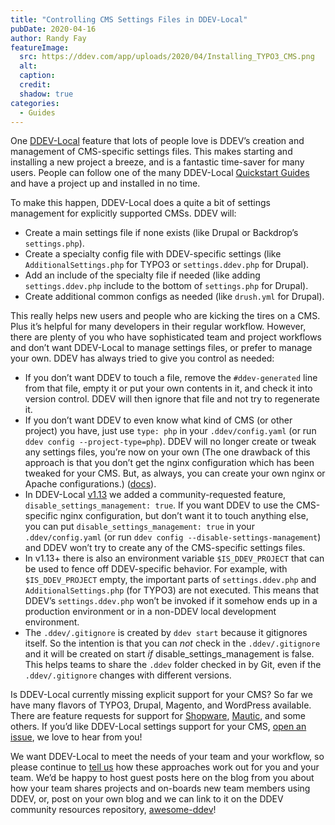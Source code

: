 ```yaml
---
title: "Controlling CMS Settings Files in DDEV-Local"
pubDate: 2020-04-16
author: Randy Fay
featureImage:
  src: https://ddev.com/app/uploads/2020/04/Installing_TYPO3_CMS.png
  alt:
  caption:
  credit:
  shadow: true
categories:
  - Guides
---
```


One [DDEV-Local](http://github.com/drud/ddev) feature that lots of people love is DDEV’s creation and management of CMS-specific settings files. This makes starting and installing a new project a breeze, and is a fantastic time-saver for many users. People can follow one of the many DDEV-Local [Quickstart Guides](https://ddev.readthedocs.io/en/stable/users/cli-usage/#quickstart-guides) and have a project up and installed in no time.

To make this happen, DDEV-Local does a quite a bit of settings management for explicitly supported CMSs. DDEV will:

- Create a main settings file if none exists (like Drupal or Backdrop’s `settings.php`).
- Create a specialty config file with DDEV-specific settings (like `AdditionalSettings.php` for TYPO3 or `settings.ddev.php` for Drupal).
- Add an include of the specialty file if needed (like adding `settings.ddev.php` include to the bottom of `settings.php` for Drupal).
- Create additional common configs as needed (like `drush.yml` for Drupal).

This really helps new users and people who are kicking the tires on a CMS. Plus it’s helpful for many developers in their regular workflow. However, there are plenty of you who have sophisticated team and project workflows and don’t want DDEV-Local to manage settings files, or prefer to manage your own. DDEV has always tried to give you control as needed:

- If you don’t want DDEV to touch a file, remove the `#ddev-generated` line from that file, empty it or put your own contents in it, and check it into version control. DDEV will then ignore that file and not try to regenerate it.
- If you don’t want DDEV to even know what kind of CMS (or other project) you have, just use `type: php` in your `.ddev/config.yaml` (or run `ddev config --project-type=php`). DDEV will no longer create or tweak any settings files, you’re now on your own (The one drawback of this approach is that you don’t get the nginx configuration which has been tweaked for your CMS. But, as always, you can create your own nginx or Apache configurations.) ([docs](https://ddev.readthedocs.io/en/stable/users/extend/customization-extendibility/)).
- In DDEV-Local [v1.13](https://github.com/drud/ddev/releases) we added a community-requested feature, `disable_settings_management: true`. If you want DDEV to use the CMS-specific nginx configuration, but don’t want it to touch anything else, you can put `disable_settings_management: true` in your `.ddev/config.yaml` (or run `ddev config --disable-settings-management`) and DDEV won’t try to create any of the CMS-specific settings files.
- In v1.13+ there is also an environment variable `$IS_DDEV_PROJECT` that can be used to fence off DDEV-specific behavior. For example, with `$IS_DDEV_PROJECT` empty, the important parts of `settings.ddev.php` and `AdditionalSettings.php` (for TYPO3) are not executed. This means that DDEV’s `settings.ddev.php` won’t be invoked if it somehow ends up in a production environment or in a non-DDEV local development environment.
- The `.ddev/.gitignore` is created by `ddev start` because it gitignores itself. So the intention is that you can _not_ check in the `.ddev/.gitignore` and it will be created on start _if_ disable_settings_management is false. This helps teams to share the `.ddev` folder checked in by Git, even if the `.ddev/.gitignore` changes with different versions.

Is DDEV-Local currently missing explicit support for your CMS? So far we have many flavors of TYPO3, Drupal, Magento, and WordPress available. There are feature requests for support for [Shopware](https://github.com/drud/ddev/issues/1988), [Mautic](https://github.com/drud/ddev/issues/2154), and some others. If you’d like DDEV-Local settings support for your CMS, [open an issue](https://github.com/drud/ddev/issues/new/choose), we love to hear from you!

We want DDEV-Local to meet the needs of your team and your workflow, so please continue to [tell us](https://ddev.readthedocs.io/en/stable/#support-and-user-contributed-documentation) how these approaches work out for you and your team. We’d be happy to host guest posts here on the blog from you about how your team shares projects and on-boards new team members using DDEV, or, post on your own blog and we can link to it on the DDEV community resources repository, [awesome-ddev](http://github.com/drud/awesome-ddev)!
